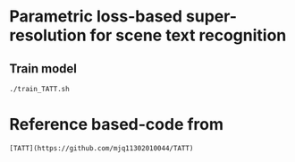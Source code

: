 # Parametric loss-based super-resolution for scene text recognition

## Train model

```
./train_TATT.sh
```

# Reference based-code from

```
[TATT](https://github.com/mjq11302010044/TATT)
```

